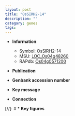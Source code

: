 ```yaml
---
layout: post
title: "OsSIRH2-14"
description: ""
category: genes
tags: 
---
```


* **Information**  
    + Symbol: OsSIRH2-14  
    + MSU: [LOC_Os04g48260](http://rice.uga.edu/cgi-bin/ORF_infopage.cgi?orf=LOC_Os04g48260)  
    + RAPdb: [Os04g0571200](http://rapdb.dna.affrc.go.jp/viewer/gbrowse_details/irgsp1?name=Os04g0571200)  

* **Publication**  

* **Genbank accession number**  

* **Key message**  

* **Connection**  

[//]: # * **Key figures**  


